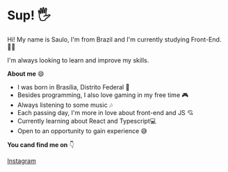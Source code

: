 <h1>Sup! 🖐</h1>

<p>Hi! My name is Saulo, I'm from Brazil and I'm currently studying Front-End. 👨‍💻</p>

<p>I'm always looking to learn and improve my skills.</p>

<strong>About me</strong> 😄

<ul>
  <li>I was born in Brasília, Distrito Federal 👶</li>
  <li>Besides programming, I also love gaming in my free time 🎮</li>
  <li>Always listening to some music 🎶</li>
  <li>Each passing day, I'm more in love about front-end and JS 💘</li>
  <li>Currently learning about React and Typescript💻</li>
  <li>Open to an opportunity to gain experience 😅</li>
</ul>

<strong>You cand find me on</strong> 👇

<a href="https://www.instagram.com/ssaullo.filho/">Instagram</a>
  
 
